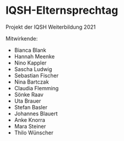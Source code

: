 # IQSH-Elternsprechtag

Projekt der IQSH Weiterbildung 2021

Mitwirkende:
  * Bianca Blank
  * Hannah Meenke
  * Nino Kappler
  * Sascha Ludwig
  * Sebastian Fischer
  * Nina Bartczak
  * Claudia Flemming
  * Sönke Raav
  * Uta Brauer
  * Stefan Basler
  * Johannes Blauert
  * Anke Knorra
  * Mara Steiner
  * Thilo Wünscher
